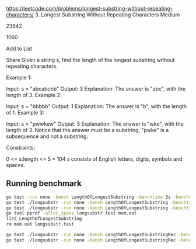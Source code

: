 https://leetcode.com/problems/longest-substring-without-repeating-characters/
3. Longest Substring Without Repeating Characters
Medium

23642

1060

Add to List

Share
Given a string s, find the length of the longest substring without repeating characters.

 

Example 1:

Input: s = "abcabcbb"
Output: 3
Explanation: The answer is "abc", with the length of 3.
Example 2:

Input: s = "bbbbb"
Output: 1
Explanation: The answer is "b", with the length of 1.
Example 3:

Input: s = "pwwkew"
Output: 3
Explanation: The answer is "wke", with the length of 3.
Notice that the answer must be a substring, "pwke" is a subsequence and not a substring.
 

Constraints:

0 <= s.length <= 5 * 104
s consists of English letters, digits, symbols and spaces.


## Running benchmark

```sh
go test -run none -bench LengthOfLongestSubstring -benchtime 3s -benchmem ./longsubstr
go test ./longsubstr -run none -bench LengthOfLongestSubstring -benchtime 3s -benchmem
go test ./longsubstr -run none -bench LengthOfLongestSubstring -benchtime 3s -benchmem -memprofile mem.out
go tool pprof -alloc_space longsubstr.test mem.out
list LengthOfLongestSubstring
rm mem.out longsubstr.test

go test ./longsubstr -run none -bench LengthOfLongestSubstringRec -benchtime 3s -benchmem
go test ./longsubstr -run none -bench LengthOfLongestSubstringRec -benchtime 3s -benchmem -memprofile mem.out

```